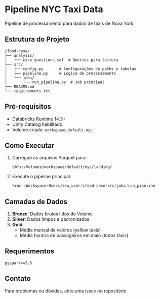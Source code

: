 # Pipeline NYC Taxi Data

Pipeline de processamento para dados de táxis de Nova York.

## Estrutura do Projeto

```
ifood-case/
├── analysis/
│   └── case_questions.sql  # Queries para leitura 
├── src/
│   ├── config.py       # Configurações de paths e tabelas
│   ├── pipeline.py     # Lógica de processamento
│   └── jobs/
│       └── run_pipeline.py  # Job principal
├── README.md
└── requirements.txt
```

## Pré-requisitos

- Databricks Runtime 14.3+
- Unity Catalog habilitado
- Volume criado: `workspace.default.nyc`

## Como Executar

1. Carregue os arquivos Parquet para:
   ```
   dbfs:/Volumes/workspace/default/nyc/landing/
   ```

2. Execute o pipeline principal:
   ```python
   %run /Workspace/Users/seu_user/ifood-case/src/jobs/run_pipeline
   ```

## Camadas de Dados

1. **Bronze**: Dados brutos lidos do Volume
2. **Silver**: Dados limpos e padronizados
3. **Gold**: 
   - Média mensal de valores (yellow taxis)
   - Média horária de passageiros em maio (todos táxis)

## Requerimentos

```text
pyspark>=3.5
```

## Contato

Para problemas ou dúvidas, abra uma issue no repositório.